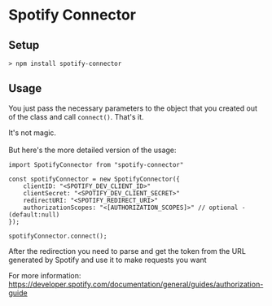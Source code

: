 # Spotify Connector

## Setup
`> npm install spotify-connector`

## Usage
You just pass the necessary parameters to the object that you created out of the class and call `connect()`. That's it. 

It's not magic.
<br/><br/>
But here's the more detailed version of the usage:
 ```
 import SpotifyConnector from "spotify-connector"

 const spotifyConnector = new SpotifyConnector({
     clientID: "<SPOTIFY_DEV_CLIENT_ID>"
     clientSecret: "<SPOTIFY_DEV_CLIENT_SECRET>"
     redirectURI: "<SPOTIFY_REDIRECT_URI>"
     authorizationScopes: "<[AUTHORIZATION_SCOPES]>" // optional - (default:null) 
 });

 spotifyConnector.connect(); 
 ```
 
After the redirection you need to parse and get the token from the URL generated by Spotify and use it to make requests you want

For more information:\
https://developer.spotify.com/documentation/general/guides/authorization-guide